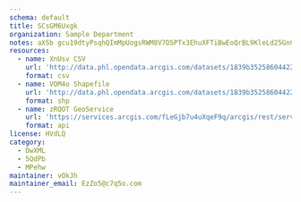 ```yaml
---
schema: default
title: SCsGM6Uxgk 
organization: Sample Department 
notes: aXSb gcu19dtyPsqhQImMpUogsRWM8V7D5PTx3EhuXFTiBwEoQrBL9KleLd25GnCD3KizUv4SNZcW4qr0RyYO7fV2JZHxAnJGHkY 
resources:
  - name: XnUsv CSV
    url: 'http://data.phl.opendata.arcgis.com/datasets/1839b35258604422b0b520cbb668df0d_0.csv'
    format: csv
  - name: VOM4o Shapefile
    url: 'http://data.phl.opendata.arcgis.com/datasets/1839b35258604422b0b520cbb668df0d_0.zip'
    format: shp
  - name: zRQOT GeoService
    url: 'https://services.arcgis.com/fLeGjb7u4uXqeF9q/arcgis/rest/services/Air_Monitoring_Stations/FeatureServer/0/query'
    format: api
license: HVdLQ 
category:
  - DwXML 
  - 5QdPb 
  - MPehw 
maintainer: vOkJh  
maintainer_email: EzZo5@c7q5o.com
---
```

